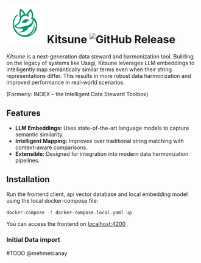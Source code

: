 # <img src="client/src/assets/logo_fhg.svg" alt="Logo" width="100"/> Kitsune ![GitHub Release](https://img.shields.io/github/v/release/SCAI-BIO/kitsune)


*Kitsune* is a next-generation data steward and harmonization tool. Building on the legacy of systems like Usagi, Kitsune leverages LLM embeddings to intelligently map semantically similar terms even when their string representations differ. This results in more robust data harmonization and improved performance in real-world scenarios.

(Formerly: INDEX – the Intelligent Data Steward Toolbox)


## Features

- **LLM Embeddings:** Uses state-of-the-art language models to capture semantic similarity.
- **Intelligent Mapping:** Improves over traditional string matching with context-aware comparisons.
- **Extensible:** Designed for integration into modern data harmonization pipelines.


## Installation

Run the frontend client, api vector database and local embedding model using the local docker-compose file: 

```bash
docker-compose -f docker-compose.local.yaml up
```

You can access the frontend on [localhost:4200](localhost:4200)

### Initial Data import

#TODO @mehmetcanay